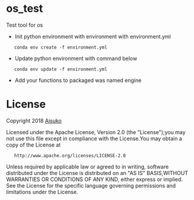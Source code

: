 # os_test
Test tool for os

* Init python environment with environment with environment.yml

```angular2html
   conda env create -f environment.yml
```
* Update python environment with command below

```angular2html
   conda env update -f environment.yml
```

* Add your functions to packaged was named engine



# License

Copyright 2018 [Aisuko](https://github.com/Aisuko/os_test/blob/master/LICENSE)

Licensed under the Apache License, Version 2.0 (the "License");you may not use this file except in compliance with the License.You may obtain a copy of the License at

       http://www.apache.org/licenses/LICENSE-2.0

Unless required by applicable law or agreed to in writing, software distributed under the License is distributed on an "AS IS" BASIS,WITHOUT WARRANTIES OR CONDITIONS OF ANY KIND, either express or implied.
See the License for the specific language governing permissions and limitations under the License.
